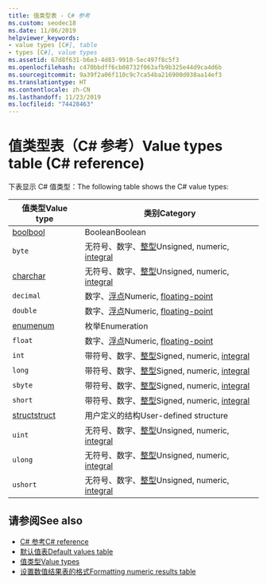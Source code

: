 ```yaml
---
title: 值类型表 - C# 参考
ms.custom: seodec18
ms.date: 11/06/2019
helpviewer_keywords:
- value types [C#], table
- types [C#], value types
ms.assetid: 67d8f631-b6e3-4d83-9910-5ec497f8c5f3
ms.openlocfilehash: c470bbdff6cb08732f063afb9b325e44d9ca4d6b
ms.sourcegitcommit: 9a39f2a06f110c9c7ca54ba216900d038aa14ef3
ms.translationtype: HT
ms.contentlocale: zh-CN
ms.lasthandoff: 11/23/2019
ms.locfileid: "74428463"
---
```

# <a name="value-types-table-c-reference"></a><span data-ttu-id="79a77-102">值类型表（C# 参考）</span><span class="sxs-lookup"><span data-stu-id="79a77-102">Value types table (C# reference)</span></span>

<span data-ttu-id="79a77-103">下表显示 C# 值类型：</span><span class="sxs-lookup"><span data-stu-id="79a77-103">The following table shows the C# value types:</span></span>

|<span data-ttu-id="79a77-104">值类型</span><span class="sxs-lookup"><span data-stu-id="79a77-104">Value type</span></span>|<span data-ttu-id="79a77-105">类别</span><span class="sxs-lookup"><span data-stu-id="79a77-105">Category</span></span>|
|----------------|--------------|
|[<span data-ttu-id="79a77-106">bool</span><span class="sxs-lookup"><span data-stu-id="79a77-106">bool</span></span>](bool.md)|<span data-ttu-id="79a77-107">Boolean</span><span class="sxs-lookup"><span data-stu-id="79a77-107">Boolean</span></span>|
|`byte`|<span data-ttu-id="79a77-108">无符号、数字、[整型](../builtin-types/integral-numeric-types.md)</span><span class="sxs-lookup"><span data-stu-id="79a77-108">Unsigned, numeric, [integral](../builtin-types/integral-numeric-types.md)</span></span>|
|[<span data-ttu-id="79a77-109">char</span><span class="sxs-lookup"><span data-stu-id="79a77-109">char</span></span>](../builtin-types/char.md)|<span data-ttu-id="79a77-110">无符号、数字、[整型](../builtin-types/integral-numeric-types.md)</span><span class="sxs-lookup"><span data-stu-id="79a77-110">Unsigned, numeric, [integral](../builtin-types/integral-numeric-types.md)</span></span>|
|`decimal`|<span data-ttu-id="79a77-111">数字、[浮点](../builtin-types/floating-point-numeric-types.md)</span><span class="sxs-lookup"><span data-stu-id="79a77-111">Numeric, [floating-point](../builtin-types/floating-point-numeric-types.md)</span></span>|
|`double`|<span data-ttu-id="79a77-112">数字、[浮点](../builtin-types/floating-point-numeric-types.md)</span><span class="sxs-lookup"><span data-stu-id="79a77-112">Numeric, [floating-point](../builtin-types/floating-point-numeric-types.md)</span></span>|
|[<span data-ttu-id="79a77-113">enum</span><span class="sxs-lookup"><span data-stu-id="79a77-113">enum</span></span>](enum.md)|<span data-ttu-id="79a77-114">枚举</span><span class="sxs-lookup"><span data-stu-id="79a77-114">Enumeration</span></span>|
|`float`|<span data-ttu-id="79a77-115">数字、[浮点](../builtin-types/floating-point-numeric-types.md)</span><span class="sxs-lookup"><span data-stu-id="79a77-115">Numeric, [floating-point](../builtin-types/floating-point-numeric-types.md)</span></span>|
|`int`|<span data-ttu-id="79a77-116">带符号、数字、[整型](../builtin-types/integral-numeric-types.md)</span><span class="sxs-lookup"><span data-stu-id="79a77-116">Signed, numeric, [integral](../builtin-types/integral-numeric-types.md)</span></span>|
|`long`|<span data-ttu-id="79a77-117">带符号、数字、[整型](../builtin-types/integral-numeric-types.md)</span><span class="sxs-lookup"><span data-stu-id="79a77-117">Signed, numeric, [integral](../builtin-types/integral-numeric-types.md)</span></span>|
|`sbyte`|<span data-ttu-id="79a77-118">带符号、数字、[整型](../builtin-types/integral-numeric-types.md)</span><span class="sxs-lookup"><span data-stu-id="79a77-118">Signed, numeric, [integral](../builtin-types/integral-numeric-types.md)</span></span>|
|`short`|<span data-ttu-id="79a77-119">带符号、数字、[整型](../builtin-types/integral-numeric-types.md)</span><span class="sxs-lookup"><span data-stu-id="79a77-119">Signed, numeric, [integral](../builtin-types/integral-numeric-types.md)</span></span>|
|[<span data-ttu-id="79a77-120">struct</span><span class="sxs-lookup"><span data-stu-id="79a77-120">struct</span></span>](struct.md)|<span data-ttu-id="79a77-121">用户定义的结构</span><span class="sxs-lookup"><span data-stu-id="79a77-121">User-defined structure</span></span>|
|`uint`|<span data-ttu-id="79a77-122">无符号、数字、[整型](../builtin-types/integral-numeric-types.md)</span><span class="sxs-lookup"><span data-stu-id="79a77-122">Unsigned, numeric, [integral](../builtin-types/integral-numeric-types.md)</span></span>|
|`ulong`|<span data-ttu-id="79a77-123">无符号、数字、[整型](../builtin-types/integral-numeric-types.md)</span><span class="sxs-lookup"><span data-stu-id="79a77-123">Unsigned, numeric, [integral](../builtin-types/integral-numeric-types.md)</span></span>|
|`ushort`|<span data-ttu-id="79a77-124">无符号、数字、[整型](../builtin-types/integral-numeric-types.md)</span><span class="sxs-lookup"><span data-stu-id="79a77-124">Unsigned, numeric, [integral](../builtin-types/integral-numeric-types.md)</span></span>|

## <a name="see-also"></a><span data-ttu-id="79a77-125">请参阅</span><span class="sxs-lookup"><span data-stu-id="79a77-125">See also</span></span>

- [<span data-ttu-id="79a77-126">C# 参考</span><span class="sxs-lookup"><span data-stu-id="79a77-126">C# reference</span></span>](../index.md)
- [<span data-ttu-id="79a77-127">默认值表</span><span class="sxs-lookup"><span data-stu-id="79a77-127">Default values table</span></span>](default-values-table.md)
- [<span data-ttu-id="79a77-128">值类型</span><span class="sxs-lookup"><span data-stu-id="79a77-128">Value types</span></span>](value-types.md)
- [<span data-ttu-id="79a77-129">设置数值结果表的格式</span><span class="sxs-lookup"><span data-stu-id="79a77-129">Formatting numeric results table</span></span>](formatting-numeric-results-table.md)
